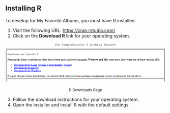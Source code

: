 <!-- installing_R.md -->

## Installing R
To develop for My Favorite Albums, you must have R installed.

1. Visit the following URL: https://cran.rstudio.com/
2. Click on the **Download R** link for your operating system.

![R Downloads Page](../../../images/image6.png 'R Downloads Page')
<center><small>R Downloads Page</small></center>

3. Follow the download instructions for your operating system.
4. Open the installer and install R with the default settings.
